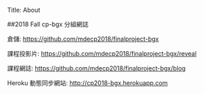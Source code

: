 Title: About

##2018 Fall cp-bgx 分組網誌

倉儲: <a href="https://github.com/mdecp2018/finalproject-bgx">https://github.com/mdecp2018/finalproject-bgx</a>

課程投影片: <a href="https://github.com/mdecp2018/finalproject-bgx/reveal">https://github.com/mdecp2018/finalproject-bgx/reveal</a>

課程網誌: <a href="https://github.com/mdecp2018/finalproject-bgx/blog">https://github.com/mdecp2018/finalproject-bgx/blog</a>

Heroku 動態同步網站: <a href="http://cp2018-bgx.herokuapp.com">http://cp2018-bgx.herokuapp.com</a>









